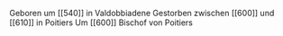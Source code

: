 Geboren um [[540]] in Valdobbiadene
Gestorben zwischen [[600]] und [[610]] in Poitiers
Um [[600]] Bischof von Poitiers